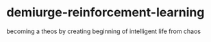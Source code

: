 # demiurge-reinforcement-learning
becoming a theos by creating beginning of intelligent life from chaos

